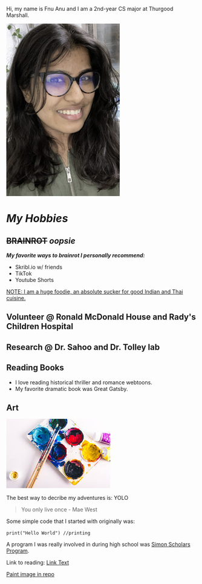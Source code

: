 Hi, my name is Fnu Anu and I am a 2nd-year CS major at Thurgood Marshall.

![Image](Anupic.png)

# *My Hobbies*
## ~~BRAINROT~~ *oopsie*

  ***My favorite ways to brainrot I personally recommend:***
- Skribl.io w/ friends
- TikTok
- Youtube Shorts

<ins>NOTE: I am a huge foodie, an  absolute sucker for good Indian and Thai cuisine.</ins>

## Volunteer @ Ronald McDonald House and Rady's Children Hospital

## Research @ Dr. Sahoo and Dr. Tolley lab
   
## Reading Books
- I love reading historical thriller and romance webtoons.
- My favorite dramatic book was Great Gatsby.

## Art
![Image](Paint.png)


The best way to decribe my adventures is:
YOLO
> You only live once - Mae West


Some simple code that I started with originally was:
```
print("Hello World") //printing
```

A program I was really involved in during high school was [Simon Scholars Program](https://simonscholars.org/).

Link to reading: [Link Text](#reading-books)

[Paint image in repo](Paint.png)
